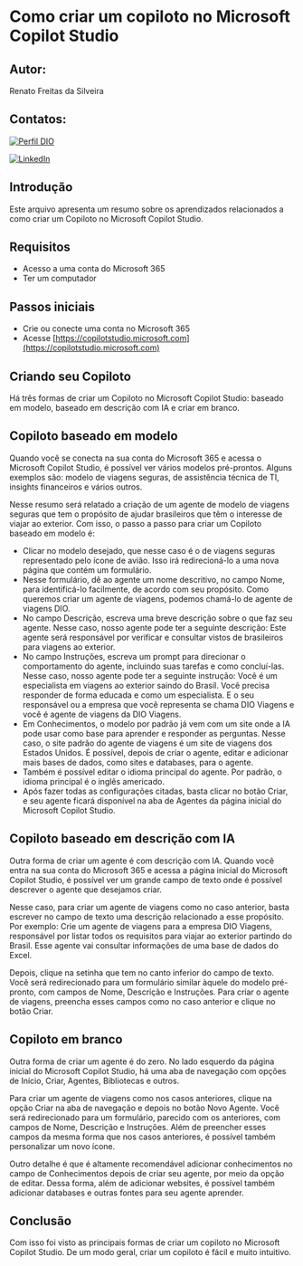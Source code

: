 
# Como criar um copiloto no Microsoft Copilot Studio
## Autor:
Renato Freitas da Silveira
## Contatos:
[![Perfil DIO](https://img.shields.io/badge/-Meu%20Perfil%20na%20DIO-30A3DC?style=for-the-badge)](https://www.dio.me/users/renatofsilveirax)

[![LinkedIn](https://img.shields.io/badge/LinkedIn-0077B5?style=for-the-badge&logo=linkedin&logoColor=white)](https://www.linkedin.com/in/renato-freitas-42b79913a/)

## Introdução
Este arquivo apresenta um resumo sobre os aprendizados relacionados a como criar um Copiloto no Microsoft Copilot Studio.

## Requisitos
- Acesso a uma conta do Microsoft 365
- Ter um computador

## Passos iniciais
- Crie ou conecte uma conta no Microsoft 365
- Acesse [https://copilotstudio.microsoft.com](https://copilotstudio.microsoft.com)

## Criando seu Copiloto
Há três formas de criar um Copiloto no Microsoft Copilot Studio: baseado em modelo, baseado em descrição com IA e criar em branco.

## Copiloto baseado em modelo
Quando você se conecta na sua conta do Microsoft 365 e acessa o Microsoft Copilot Studio, é possível ver vários modelos pré-prontos. Alguns exemplos são: modelo de viagens seguras, de assistência técnica de TI, insights financeiros e vários outros.

Nesse resumo será relatado a criação de um agente de modelo de viagens seguras que tem o propósito de ajudar brasileiros que têm o interesse de viajar ao exterior. Com isso, o passo a passo para criar um Copiloto baseado em modelo é:
- Clicar no modelo desejado, que nesse caso é o de viagens seguras representado pelo ícone de avião. Isso irá redirecioná-lo a uma nova página que contém um formulário.
- Nesse formulário, dê ao agente um nome descritivo, no campo Nome, para identificá-lo facilmente, de acordo com seu propósito. Como queremos criar um agente de viagens, podemos chamá-lo de agente de viagens DIO.
- No campo Descrição, escreva uma breve descrição sobre o que faz seu agente. Nesse caso, nosso agente pode ter a seguinte descrição: Este agente será responsável por verificar e consultar vistos de brasileiros para viagens ao exterior.
- No campo Instruções, escreva um prompt para direcionar o comportamento do agente, incluindo suas tarefas e como concluí-las. Nesse caso, nosso agente pode ter a seguinte instrução: Você é um especialista em viagens ao exterior saindo do Brasil. Você precisa responder de forma educada e como um especialista. E o seu responsável ou a empresa que você representa se chama DIO Viagens e você é agente de viagens da DIO Viagens.
- Em Conhecimentos, o modelo por padrão já vem com um site onde a IA pode usar como base para aprender e responder as perguntas. Nesse caso, o site padrão do agente de viagens é um site de viagens dos Estados Unidos. É possível, depois de criar o agente, editar e adicionar mais bases de dados, como sites e databases, para o agente.
- Também é possível editar o idioma principal do agente. Por padrão, o idioma principal é o inglês americado.
- Após fazer todas as configurações citadas, basta clicar no botão Criar, e seu agente ficará disponível na aba de Agentes da página inicial do Microsoft Copilot Studio.

## Copiloto baseado em descrição com IA
Outra forma de criar um agente é com descrição com IA. Quando você entra na sua conta do Microsoft 365 e acessa a página inicial do Microsoft Copilot Studio, é possível ver um grande campo de texto onde é possível descrever o agente que desejamos criar.

Nesse caso, para criar um agente de viagens como no caso anterior, basta escrever no campo de texto uma descrição relacionado a esse propósito. Por exemplo: Crie um agente de viagens para a empresa DIO Viagens, responsável por listar todos os requisitos para viajar ao exterior partindo do Brasil. Esse agente vai consultar informações de uma base de dados do Excel.

Depois, clique na setinha que tem no canto inferior do campo de texto. Você será redirecionado para um formulário similar àquele do modelo pré-pronto, com campos de Nome, Descrição e Instruções. Para criar o agente de viagens, preencha esses campos como no caso anterior e clique no botão Criar.

## Copiloto em branco
Outra forma de criar um agente é do zero. No lado esquerdo da página inicial do Microsoft Copilot Studio, há uma aba de navegação com opções de Início, Criar, Agentes, Bibliotecas e outros.

Para criar um agente de viagens como nos casos anteriores, clique na opção Criar na aba de navegação e depois no botão Novo Agente. Você será redirecionado para um formulário, parecido com os anteriores, com campos de Nome, Descrição e Instruções. Além de preencher esses campos da mesma forma que nos casos anteriores, é possível também personalizar um novo ícone.

Outro detalhe é que é altamente recomendável adicionar conhecimentos no campo de Conhecimentos depois de criar seu agente, por meio da opção de editar. Dessa forma, além de adicionar websites, é possível também adicionar databases e outras fontes para seu agente aprender.

## Conclusão
Com isso foi visto as principais formas de criar um copiloto no Microsoft Copilot Studio. De um modo geral, criar um copiloto é fácil e muito intuitivo.
